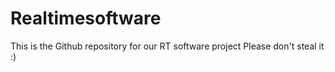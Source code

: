 # Realtimesoftware

This is the Github repository for our RT software project
Please don't steal it :)
